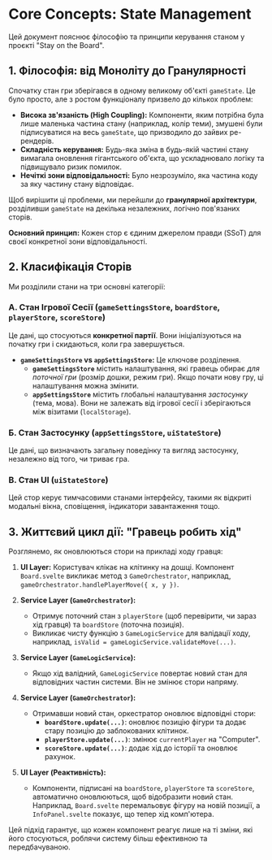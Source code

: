 # Core Concepts: State Management

Цей документ пояснює філософію та принципи керування станом у проєкті "Stay on the Board".

## 1. Філософія: від Моноліту до Гранулярності

Спочатку стан гри зберігався в одному великому об'єкті `gameState`. Це було просто, але з ростом функціоналу призвело до кількох проблем:

- **Висока зв'язаність (High Coupling):** Компоненти, яким потрібна була лише маленька частина стану (наприклад, колір теми), змушені були підписуватися на весь `gameState`, що призводило до зайвих ре-рендерів.
- **Складність керування:** Будь-яка зміна в будь-якій частині стану вимагала оновлення гігантського об'єкта, що ускладнювало логіку та підвищувало ризик помилок.
- **Нечіткі зони відповідальності:** Було незрозуміло, яка частина коду за яку частину стану відповідає.

Щоб вирішити ці проблеми, ми перейшли до **гранулярної архітектури**, розділивши `gameState` на декілька незалежних, логічно пов'язаних сторів.

**Основний принцип:** Кожен стор є єдиним джерелом правди (SSoT) для своєї конкретної зони відповідальності.

## 2. Класифікація Сторів

Ми розділили стани на три основні категорії:

### А. Стан Ігрової Сесії (`gameSettingsStore`, `boardStore`, `playerStore`, `scoreStore`)
Це дані, що стосуються **конкретної партії**. Вони ініціалізуються на початку гри і скидаються, коли гра завершується.

- **`gameSettingsStore` vs `appSettingsStore`:** Це ключове розділення.
    - **`gameSettingsStore`** містить налаштування, які гравець обирає *для поточної гри* (розмір дошки, режим гри). Якщо почати нову гру, ці налаштування можна змінити.
    - **`appSettingsStore`** містить глобальні налаштування *застосунку* (тема, мова). Вони не залежать від ігрової сесії і зберігаються між візитами (`localStorage`).

### Б. Стан Застосунку (`appSettingsStore`, `uiStateStore`)
Це дані, що визначають загальну поведінку та вигляд застосунку, незалежно від того, чи триває гра.

### В. Стан UI (`uiStateStore`)
Цей стор керує тимчасовими станами інтерфейсу, такими як відкриті модальні вікна, сповіщення, індикатори завантаження тощо.

## 3. Життєвий цикл дії: "Гравець робить хід"

Розглянемо, як оновлюються стори на прикладі ходу гравця:

1.  **UI Layer:** Користувач клікає на клітинку на дошці. Компонент `Board.svelte` викликає метод з `GameOrchestrator`, наприклад, `gameOrchestrator.handlePlayerMove({ x, y })`.

2.  **Service Layer (`GameOrchestrator`):**
    - Отримує поточний стан з `playerStore` (щоб перевірити, чи зараз хід гравця) та `boardStore` (поточна позиція).
    - Викликає чисту функцію з `GameLogicService` для валідації ходу, наприклад, `isValid = gameLogicService.validateMove(...)`.

3.  **Service Layer (`GameLogicService`):**
    - Якщо хід валідний, `GameLogicService` повертає новий стан для відповідних частин системи. Він не змінює стори напряму.

4.  **Service Layer (`GameOrchestrator`):**
    - Отримавши новий стан, оркестратор оновлює відповідні стори:
        - **`boardStore.update(...)`**: оновлює позицію фігури та додає стару позицію до заблокованих клітинок.
        - **`playerStore.update(...)`**: змінює `currentPlayer` на "Computer".
        - **`scoreStore.update(...)`**: додає хід до історії та оновлює рахунок.

5.  **UI Layer (Реактивність):**
    - Компоненти, підписані на `boardStore`, `playerStore` та `scoreStore`, автоматично оновлюються, щоб відобразити новий стан. Наприклад, `Board.svelte` перемальовує фігуру на новій позиції, а `InfoPanel.svelte` показує, що тепер хід комп'ютера.

Цей підхід гарантує, що кожен компонент реагує лише на ті зміни, які його стосуються, роблячи систему більш ефективною та передбачуваною.

